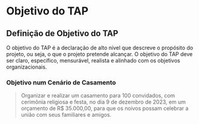 # Objetivo do TAP

## Definição de Objetivo do TAP

O objetivo do TAP é a declaração de alto nível que descreve o propósito do projeto, ou seja, o que o projeto pretende alcançar. O objetivo do TAP deve ser claro, específico, mensurável, realista e alinhado com os objetivos organizacionais.

### Objetivo num Cenário de Casamento

> Organizar e realizar um casamento para 100 convidados, com cerimônia religiosa e festa, no dia 9 de dezembro de 2023, em um orçamento de R$ 35.000,00, para que os noivos possam celebrar a união com seus familiares e amigos.

